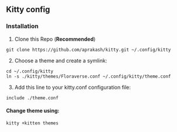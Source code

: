 ## Kitty config

### Installation

1. Clone this Repo (**Recommended**)
```
git clone https://github.com/aprakash/kitty.git ~/.config/kitty
```

2. Choose a theme and create a symlink:

```
cd ~/.config/kitty
ln -s ./kitty/themes/Floraverse.conf ~/.config/kitty/theme.conf
```

3. Add this line to your kitty.conf configuration file:
```
include ./theme.conf
```

#### Change theme using:
```
kitty +kitten themes
```
